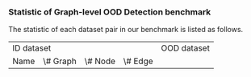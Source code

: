 ### Statistic of Graph-level OOD Detection benchmark

The statistic of each dataset pair in our benchmark is listed as follows.

<table>
  <tr>
  <td colspan="4">ID dataset</td>
    <td colspan="4">OOD dataset</td>
  </tr>
  <tr>
    <td>Name</td>
    <td>\# Graph</td>
    <td>\# Node</td>
    <td>\# Edge</td>
  </tr>
</table>
